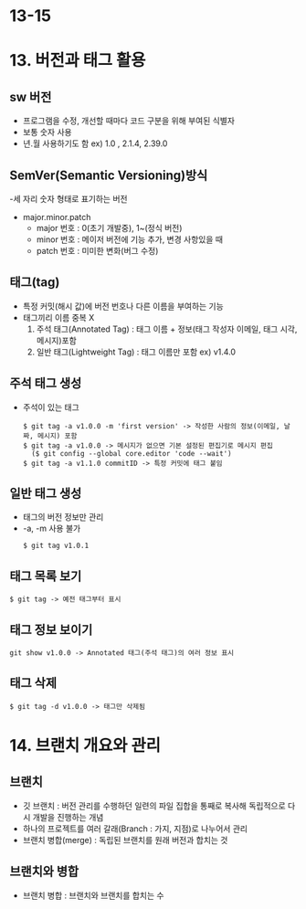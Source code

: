 # 13-15
# 13. 버전과 태그 활용

## sw 버전
- 프로그램을 수정, 개선할 때마다 코드 구분을 위해 부여된 식별자
- 보통 숫자 사용
- 년.월 사용하기도 함
  ex) 1.0 , 2.1.4, 2.39.0


## SemVer(Semantic Versioning)방식
-세 자리 숫자 형태로 표기하는 버전
- major.minor.patch
  - major 번호 : 0(초기 개발중), 1~(정식 버전)
  - minor 번호 : 메이저 버전에 기능 추가, 변경 사항있을 때
  - patch 번호 : 미미한 변화(버그 수정)

## 태그(tag)
- 특정 커밋(해시 값)에 버전 번호나 다른 이름을 부여하는 기능
- 태그끼리 이름 중복 X
  1. 주석 태그(Annotated Tag) : 태그 이름 + 정보(태그 작성자 이메일, 태그 시각, 메시지)포함
  2. 일반 태그(Lightweight Tag) : 태그 이름만 포함
  ex) v1.4.0

## 주석 태그 생성
- 주석이 있는 태그
  ```
  $ git tag -a v1.0.0 -m 'first version' -> 작성한 사람의 정보(이메일, 날짜, 메시지) 포함
  $ git tag -a v1.0.0 -> 메시지가 없으면 기본 설정된 편집기로 메시지 편집
    ($ git config --global core.editor 'code --wait')
  $ git tag -a v1.1.0 commitID -> 특정 커밋에 태그 붙임

## 일반 태그 생성
- 태그의 버전 정보만 관리
- -a, -m 사용 불가
  ```
  $ git tag v1.0.1
  ```

## 태그 목록 보기
  ```
  $ git tag -> 예전 태그부터 표시
  ```
## 태그 정보 보이기
  ```
  git show v1.0.0 -> Annotated 태그(주석 태그)의 여러 정보 표시
  ```
## 태그 삭제
  ```
  $ git tag -d v1.0.0 -> 태그만 삭제됨
  ```

# 14. 브랜치 개요와 관리
## 브랜치
- 깃 브랜치 : 버전 관리를 수행하던 일련의 파일 집합을 통째로 복사해 독립적으로 다시 개발을 진행하는 개념
- 하나의 프로젝트를 여러 갈래(Branch : 가지, 지점)로 나누어서 관리
- 브랜치 병합(merge) : 독립된 브랜치를 원래 버전과 합치는 것

## 브랜치와 병합
- 브랜치 병합 : 브랜치와 브랜치를 합치는 수
